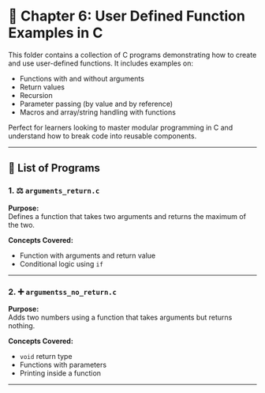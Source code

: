 # 🧩 Chapter 6: User Defined Function Examples in C

This folder contains a collection of C programs demonstrating how to create and use user-defined functions. It includes examples on:

- Functions with and without arguments
- Return values
- Recursion
- Parameter passing (by value and by reference)
- Macros and array/string handling with functions

Perfect for learners looking to master modular programming in C and understand how to break code into reusable components.

---

## 📂 List of Programs

### 1. ⚖️ `arguments_return.c`
**Purpose:**  
Defines a function that takes two arguments and returns the maximum of the two.

**Concepts Covered:**  
- Function with arguments and return value  
- Conditional logic using `if`

---

### 2. ➕ `argumentss_no_return.c`
**Purpose:**  
Adds two numbers using a function that takes arguments but returns nothing.

**Concepts Covered:**  
- `void` return type  
- Functions with parameters  
- Printing inside a function

---
